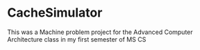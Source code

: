 # CacheSimulator

This was a Machine problem project for the Advanced Computer Architecture class in my first semester of MS CS
